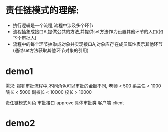 # 责任链模式的理解:
- 执行逻辑是一个流程,流程中涉及多个环节
- 流程抽象成接口A,提供公共的方法,并提供set方法作为设置其他环节的入口(如下个审批人)
- 流程中的每个环节抽象成对象并实现接口A,对象应存在成员属性表示其他环节(通过set方法获取其他环节对象的引用)


# demo1
需求:
    报销审批流程中,不同角色可以审批的金额不同,
        老师   < 500
        系主任 < 1000
        院长   < 5000
        副校长 < 10000
        校长   > 10000
        
责任链模式角色
    审批接口 approve
    具体审批类
    客户端  client

# demo2
